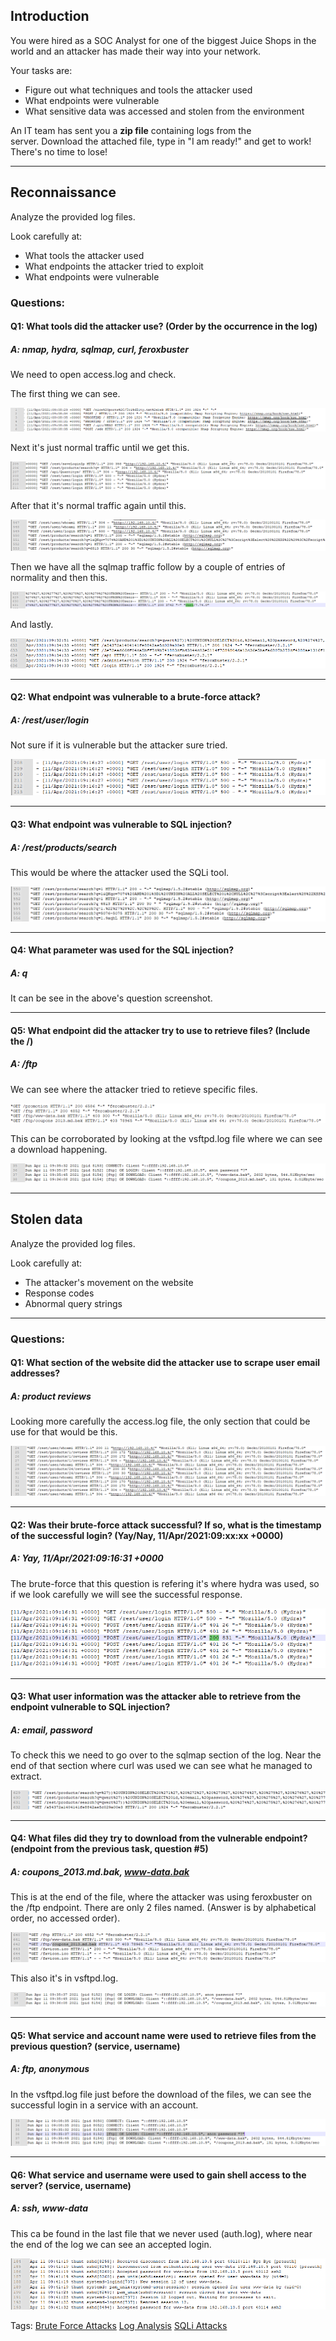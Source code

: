 
## **Introduction**

You were hired as a SOC Analyst for one of the biggest Juice Shops in the world and an attacker has made their way into your network. 

Your tasks are:

- Figure out what techniques and tools the attacker used
- What endpoints were vulnerable
- What sensitive data was accessed and stolen from the environment  

An IT team has sent you a **zip file** containing logs from the server. Download the attached file, type in "I am ready!" and get to work! There's no time to lose!

___

## **Reconnaissance**

Analyze the provided log files.

Look carefully at:

- What tools the attacker used
- What endpoints the attacker tried to exploit
- What endpoints were vulnerable

### Questions: 

#### Q1: What tools did the attacker use? (Order by the occurrence in the log)

##### A: nmap, hydra, sqlmap, curl, feroxbuster

We need to open access.log and check.

The first thing we can see.

![](../Img/Pasted%20image%2020251010000522.png)

Next it's just normal traffic until we get this.

![](../Img/Pasted%20image%2020251010000624.png)

After that it's normal traffic again until this.

![](../Img/Pasted%20image%2020251010000708.png)

Then we have all the sqlmap traffic follow by a couple of entries of normality and then this.

![](../Img/Pasted%20image%2020251010000838.png)

And lastly.

![](../Img/Pasted%20image%2020251010000907.png)

___

#### Q2: What endpoint was vulnerable to a brute-force attack?

##### A: /rest/user/login

Not sure if it is vulnerable but the attacker sure tried.

![](../Img/Pasted%20image%2020251010002039.png)

___

#### Q3: What endpoint was vulnerable to SQL injection?

##### A: /rest/products/search

This would be where the attacker used the SQLi tool.

![](../Img/Pasted%20image%2020251010002210.png)

___

#### Q4: What parameter was used for the SQL injection?

##### A: q

It can be see in the above's question screenshot.

___

#### Q5: What endpoint did the attacker try to use to retrieve files? (Include the /)

##### A: /ftp

We can see where the attacker tried to retieve specific files.

![](../Img/Pasted%20image%2020251010002619.png)

This can be corroborated by looking at the vsftpd.log file where we can see a download happening.

![](../Img/Pasted%20image%2020251010002747.png)

___

## Stolen data

Analyze the provided log files.

Look carefully at:  

- The attacker's movement on the website
- Response codes
- Abnormal query strings

___

### Questions:

#### Q1: What section of the website did the attacker use to scrape user email addresses?

##### A: product reviews

Looking more carefully the access.log file, the only section that could be use for that would be this.

![](../Img/Pasted%20image%2020251010003650.png)

___

#### Q2: Was their brute-force attack successful? If so, what is the timestamp of the successful login? (Yay/Nay, 11/Apr/2021:09:xx:xx +0000)

##### A: Yay, 11/Apr/2021:09:16:31 +0000

The brute-force that this question is refering it's where hydra was used, so if we look carefully we will see the successful response.

![](../Img/Pasted%20image%2020251010003925.png)

___

#### Q3: What user information was the attacker able to retrieve from the endpoint vulnerable to SQL injection?

##### A: email, password

To check this we need to go over to the sqlmap section of the log.
Near the end of that section where curl was used we can see what he managed to extract.

![](../Img/Pasted%20image%2020251010004309.png)

___

#### Q4: What files did they try to download from the vulnerable endpoint? (endpoint from the previous task, question #5)

##### A: coupons_2013.md.bak, www-data.bak

This is at the end of the file, where the attacker was using feroxbuster on the /ftp endpoint.
There are only 2 files named. (Answer is by alphabetical order, no accessed order).

![](../Img/Pasted%20image%2020251010004610.png)

This also it's in vsftpd.log.

![](../Img/Pasted%20image%2020251010004818.png)

___

#### Q5: What service and account name were used to retrieve files from the previous question? (service, username)

##### A: ftp, anonymous

In the vsftpd.log file just before the download of the files, we can see the successful login in a service with an account.

![](../Img/Pasted%20image%2020251010005001.png)

___

#### Q6: What service and username were used to gain shell access to the server? (service, username)

##### A: ssh, www-data

This ca be found in the last file that we never used (auth.log), where near the end of the log we can see an accepted login.

![](../Img/Pasted%20image%2020251010005237.png)


Tags: [Brute Force Attacks](../Index/Brute%20Force%20Attacks.md) [Log Analysis](../Index/Log%20Analysis.md) [SQLi Attacks](../Index/SQLi%20Attacks.md) 